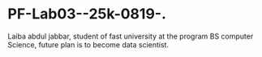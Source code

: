 # PF-Lab03--25k-0819-.
Laiba abdul jabbar, student of fast university at the program BS computer Science, future plan is to become data scientist.
